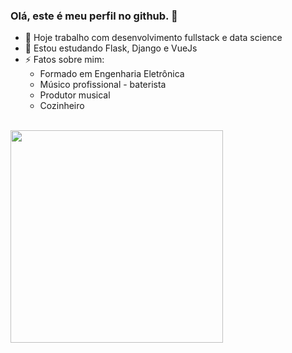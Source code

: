 ### Olá, este é meu perfil no github. 👋

- 🔭 Hoje trabalho com desenvolvimento fullstack e data science
- 🌱 Estou estudando Flask, Django e VueJs
- ⚡ Fatos sobre mim: 
  - Formado em Engenharia Eletrônica
  - Músico profissional - baterista
  - Produtor musical
  - Cozinheiro <br><br>


<div >
  <img height="340em" src="https://github-readme-stats.vercel.app/api/top-langs/?username=diogo0001&layout=compact&langs_count=8" />
</div>
